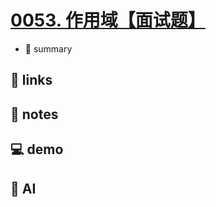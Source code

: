 # [0053. 作用域【面试题】](https://github.com/Tdahuyou/javascript/tree/main/0053.%20%E4%BD%9C%E7%94%A8%E5%9F%9F%E3%80%90%E9%9D%A2%E8%AF%95%E9%A2%98%E3%80%91)

- 📝 summary

## 🔗 links
## 📒 notes
## 💻 demo
## 🤖 AI
